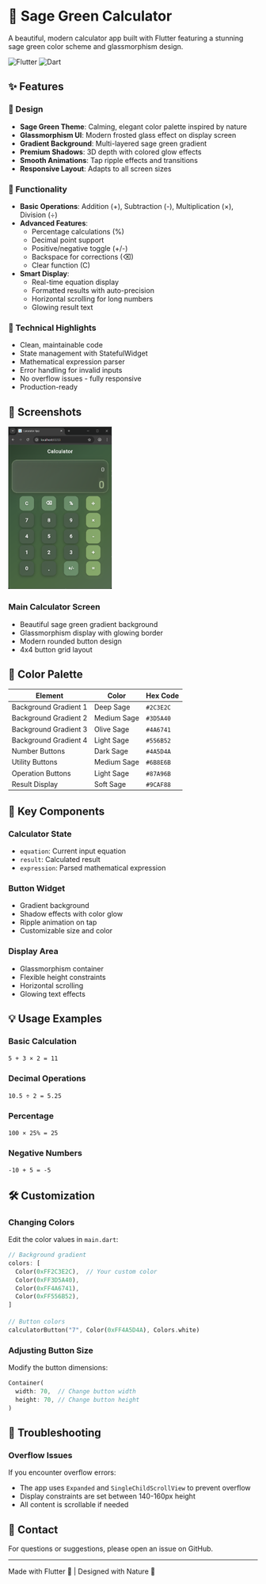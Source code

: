 # 🌿 Sage Green Calculator

A beautiful, modern calculator app built with Flutter featuring a stunning sage green color scheme and glassmorphism design.

![Flutter](https://img.shields.io/badge/Flutter-02569B?style=for-the-badge&logo=flutter&logoColor=white)
![Dart](https://img.shields.io/badge/Dart-0175C2?style=for-the-badge&logo=dart&logoColor=white)

## ✨ Features

### 🎨 Design
- **Sage Green Theme**: Calming, elegant color palette inspired by nature
- **Glassmorphism UI**: Modern frosted glass effect on display screen
- **Gradient Background**: Multi-layered sage green gradient
- **Premium Shadows**: 3D depth with colored glow effects
- **Smooth Animations**: Tap ripple effects and transitions
- **Responsive Layout**: Adapts to all screen sizes

### 🔢 Functionality
- **Basic Operations**: Addition (+), Subtraction (-), Multiplication (×), Division (÷)
- **Advanced Features**: 
  - Percentage calculations (%)
  - Decimal point support
  - Positive/negative toggle (+/-)
  - Backspace for corrections (⌫)
  - Clear function (C)
- **Smart Display**: 
  - Real-time equation display
  - Formatted results with auto-precision
  - Horizontal scrolling for long numbers
  - Glowing result text

### 🎯 Technical Highlights
- Clean, maintainable code
- State management with StatefulWidget
- Mathematical expression parser
- Error handling for invalid inputs
- No overflow issues - fully responsive
- Production-ready

## 📱 Screenshots
<img src="https://raw.githubusercontent.com/kanizadev/p001/refs/heads/main/calculator.png" alt="Calculator" style="width:209px;height:328.333px;">

### Main Calculator Screen
- Beautiful sage green gradient background
- Glassmorphism display with glowing border
- Modern rounded button design
- 4x4 button grid layout




## 🎨 Color Palette

| Element | Color | Hex Code |
|---------|-------|----------|
| Background Gradient 1 | Deep Sage | `#2C3E2C` |
| Background Gradient 2 | Medium Sage | `#3D5A40` |
| Background Gradient 3 | Olive Sage | `#4A6741` |
| Background Gradient 4 | Light Sage | `#556B52` |
| Number Buttons | Dark Sage | `#4A5D4A` |
| Utility Buttons | Medium Sage | `#6B8E6B` |
| Operation Buttons | Light Sage | `#87A96B` |
| Result Display | Soft Sage | `#9CAF88` |


## 🔧 Key Components

### Calculator State
- `equation`: Current input equation
- `result`: Calculated result
- `expression`: Parsed mathematical expression

### Button Widget
- Gradient background
- Shadow effects with color glow
- Ripple animation on tap
- Customizable size and color

### Display Area
- Glassmorphism container
- Flexible height constraints
- Horizontal scrolling
- Glowing text effects

## 💡 Usage Examples

### Basic Calculation
```
5 + 3 × 2 = 11
```

### Decimal Operations
```
10.5 ÷ 2 = 5.25
```

### Percentage
```
100 × 25% = 25
```

### Negative Numbers
```
-10 + 5 = -5
```

## 🛠️ Customization

### Changing Colors
Edit the color values in `main.dart`:

```dart
// Background gradient
colors: [
  Color(0xFF2C3E2C),  // Your custom color
  Color(0xFF3D5A40),
  Color(0xFF4A6741),
  Color(0xFF556B52),
]

// Button colors
calculatorButton("7", Color(0xFF4A5D4A), Colors.white)
```

### Adjusting Button Size
Modify the button dimensions:

```dart
Container(
  width: 70,  // Change button width
  height: 70, // Change button height
)
```

## 🐛 Troubleshooting

### Overflow Issues
If you encounter overflow errors:
- The app uses `Expanded` and `SingleChildScrollView` to prevent overflow
- Display constraints are set between 140-160px height
- All content is scrollable if needed


## 📧 Contact

For questions or suggestions, please open an issue on GitHub.

---

Made with Flutter 💙 | Designed with Nature 🌿
